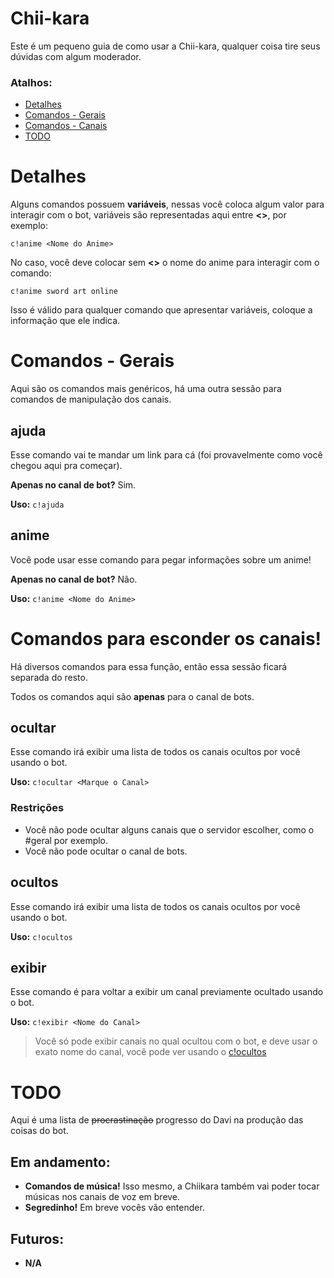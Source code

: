 
# Chii-kara
Este é um pequeno guia de como usar a Chii-kara, qualquer coisa tire seus dúvidas com algum moderador.
### Atalhos:
 - [Detalhes](#Detalhes)
 - [Comandos - Gerais](#comandos---gerais)
 - [Comandos - Canais](#comandos-para-esconder-os-canais)
 - [TODO](#TODO)

# Detalhes

Alguns comandos possuem **variáveis**, nessas você coloca algum valor para interagir com o bot, variáveis são representadas aqui entre **<>**, por exemplo:

    c!anime <Nome do Anime>
No caso, você deve colocar sem **<>** o nome do anime para interagir com o comando:

    c!anime sword art online

Isso é válido para qualquer comando que apresentar variáveis, coloque a informação que ele indica.
# Comandos - Gerais
Aqui são os comandos mais genéricos, há uma outra sessão para comandos de manipulação dos canais.
## ajuda
Esse comando vai te mandar um link para cá (foi provavelmente como você chegou aqui pra começar).

**Apenas no canal de bot?** Sim.

**Uso:**  `c!ajuda`

## anime
Você pode usar esse comando para pegar informações sobre um anime!

**Apenas no canal de bot?** Não.

**Uso:** `c!anime <Nome do Anime>`

# Comandos para esconder os canais!
Há diversos comandos para essa função, então essa sessão ficará separada do resto.

Todos os comandos aqui são **apenas** para o canal de bots.

## ocultar
Esse comando irá exibir uma lista de todos os canais ocultos por você usando o bot.


**Uso:**  `c!ocultar <Marque o Canal>` 
### Restrições
 - Você não pode ocultar alguns canais que o servidor escolher, como o #geral por exemplo.
 - Você não pode ocultar o canal de bots.

## ocultos
Esse comando irá exibir uma lista de todos os canais ocultos por você usando o bot.

**Uso:**  `c!ocultos` 

## exibir
Esse comando é para voltar a exibir um canal previamente ocultado usando o bot.

**Uso:**  `c!exibir <Nome do Canal>` 

> Você só pode exibir canais no qual ocultou com o bot, e deve usar o exato nome do canal, você pode ver usando o [c!ocultos](#ocultos)

# TODO
Aqui é uma lista de ~~procrastinação~~ progresso do Davi na produção das coisas do bot.

## Em andamento:
  - **Comandos de música!** Isso mesmo, a Chiikara também vai poder tocar músicas nos canais de voz em breve.
 - **Segredinho!** Em breve vocês vão entender.
## Futuros:
 - **N/A**
